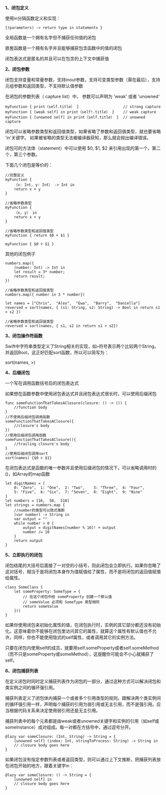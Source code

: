 **1、闭包定义**

使用in分隔函数定义和实现：

	{(parameters) -> return type in statements }

全局函数是一个拥有名字但不捕获任何值的闭包

嵌套函数是一个拥有名字并且能够捕获包含函数中的值的闭包

闭包表达式是匿名的并且可以在包含的上下文中捕获值

**2、闭包参数**

闭包支持变量和常量参数，支持inout参数，支持可变类型参数（需在最后），支持元组参数和返回类型，不支持默认值参数

在闭包的参数列表（ capture list）中， 参数可以声明为 'weak' 或者 'unowned'

	myFunction { print（self.title） }                    // strong capture
	myFunction { [weak self] in print（self!.title） }    // weak capture
	myFunction { [unowned self] in print（self.title） }  // unowned capture

闭包可以省略参数类型和返回值类型，如果省略了参数和返回值类型，就也要省略 'in'关键字。 如果被省略的类型无法被编译器获知，那么就会抛出编译错误。

闭包可的方法体（statement）中可以使用 $0, $1, $2 来引用出现的第一个，第二个，第三个参数。

下面几个闭包是等价的：

	//完整定义
	myFunction {
	    （x: Int, y: Int） -> Int in
	    return x + y
	}
	
	//省略参数类型
	myFunction {
	    （x, y） in
	    return x + y
	}
	
	//省略参数类型和返回值类型
	myFunction { return $0 + $1 }
	
	myFunction { $0 + $1 }

其他的闭包例子

	numbers.map({
		(number: Int) -> Int in
		let result = 3* number;
		return result;
	})
	
	//省略参数类型和返回值类型
	numbers.map({ number in 3 * number})
	
	let names = ["Chris",  "Alex",  "Ewa",  "Barry",  "Daniella"]
	reversed = sort(names, { (s1: String, s2: String) -> Bool in return s1 > s2 })
	
	//省略参数类型和返回值类型
	reversed = sort(names, { s1, s2 in return s1 > s2})

**3、闭包操作符函数**

Swift中字符串类型定义了String相关的实现，如`>`符号表示两个比较两个String，并返回Bool，这正好匹配sort函数，所以可以简写为：

sort(names, >)

**4、后缀闭包**

一个写在调用函数括号后的闭包表达式

如果想在函数参数中使用闭包表达式并且闭包表达式很长时，可以使用后缀闭包

	func someFunctionThatTakesAClosure(closure: () -> ()) {
	    //function body
	}
	//不使用后缀闭包调用函数
	someFunctionThatTakesAClosure({
		//closure's body
	})
	//使用后缀闭包调用函数
	someFunctionThatTakesAClosure(){
		//trailing closure's body
	}
	//使用后缀闭包调用sort
	sort(names) {$0 > $1}

在闭包表达式是函数的唯一参数并且使用后缀闭包的情况下，可以省略调用时的()，如Array的map函数
	
	let digitNames = [
	    0: "Zero",  1: "One",  2: "Two",    3: "Three",  4: "Four",
	    5: "Five",  6: "Six",  7: "Seven",  8: "Eight",  9: "Nine"
	]
	let numbers = [16,  58,  510]
	let strings = numbers.map {
		//number的类型可以隐式推断
		(var number) -> String in
		var output = ""
		while number > 0 {
			output = digitNames[number % 10]! + output
			number /= 10
		}
		return output
	}

**5、立即执行的闭包**

闭包结尾的大括号后面接了一对空的小括号，则此闭包会立即执行。如果你忽略了这对括号，相当于是将闭包本身作为值赋值给了属性，而不是将闭包的返回值赋值给属性。
	
	class SomeClass {
	    let someProperty: SomeType = {
	        // 在这个闭包中给 someProperty 创建一个默认值
	        // someValue 必须和 SomeType 类型相同
	        return someValue
	    }()
	}

如果你使用闭包来初始化属性的值，在闭包执行时，实例的其它部分都还没有初始化。这意味着你不能够在闭包里访问其它的属性，就算这个属性有默认值也不允许。同样，你也不能使用隐式的self属性，或者调用其它的实例方法。

只要在闭包内使用self的成员，就要用self.someProperty或者self.someMethod（而不只是someProperty或someMethod），这提醒你可能会不小心就捕获了self。

**6、闭包捕获列表**

在定义闭包时同时定义捕获列表作为闭包的一部分，通过这种方式可以解决闭包和类实例之间的循环强引用。

捕获列表定义了闭包体内捕获一个或者多个引用类型的规则。跟解决两个类实例间的循环强引用一样，声明每个捕获的引用为弱引用或无主引用，而不是强引用。应当根据代码关系来决定使用弱引用还是无主引用。

捕获列表中的每个元素都是由weak或者unowned关键字和实例的引用（如self或someInstance）成对组成。每一对都在方括号中，通过逗号分开。

	@lazy var someClosure: (Int, String) -> String = {
	    [unowned self] (index: Int, stringToProcess: String) -> String in
	    // closure body goes here
	}

如果闭包没有指定参数列表或者返回类型，则可以通过上下文推断，把捕获列表放在闭包开始的地方，跟着关键字in：

	@lazy var someClosure: () -> String = {
	    [unowned self] in
	    // closure body goes here
	}
